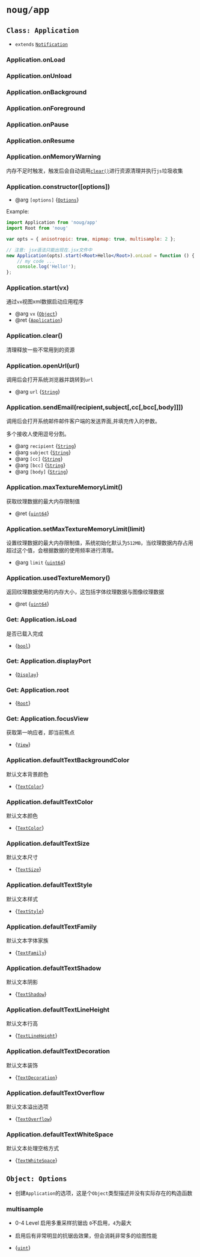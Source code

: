 # `noug/app`


## `Class: Application`
* `extends` [`Notification`]

### Application.onLoad
### Application.onUnload
### Application.onBackground
### Application.onForeground
### Application.onPause
### Application.onResume
### Application.onMemoryWarning

内存不足时触发，触发后会自动调用[`clear()`]进行资源清理并执行`js`垃圾收集

### Application.constructor([options])
* @arg `[options]` {[`Options`]}

Example:

```jsx
import Application from 'noug/app'
import Root from 'noug'

var opts = { anisotropic: true, mipmap: true, multisample: 2 };

// 注意: jsx语法只能出现在.jsx文件中
new Application(opts).start(<Root>Hello</Root>).onLoad = function () {
	// my code ...
	console.log('Hello!');
};
```

### Application.start(vx)

通过`vx`视图xml数据启动应用程序

* @arg `vx` {[`Object`]}
* @ret {[`Application`]}

### Application.clear() 

清理释放一些不常用到的资源

### Application.openUrl(url)

调用后会打开系统浏览器并跳转到`url`

* @arg `url` {[`String`]}

### Application.sendEmail(recipient,subject[,cc[,bcc[,body]]])

调用后会打开系统邮件邮件客户端的发送界面,并填充传入的参数。

多个接收人使用逗号分割。

* @arg `recipient` {[`String`]}
* @arg `subject` {[`String`]}
* @arg `[cc]` {[`String`]}
* @arg `[bcc]` {[`String`]}
* @arg `[body]` {[`String`]}


### Application.maxTextureMemoryLimit()

获取纹理数据的最大内存限制值

* @ret {[`uint64`]}

### Application.setMaxTextureMemoryLimit(limit)

设置纹理数据的最大内存限制值，系统初始化默认为`512MB`，当纹理数据内存占用超过这个值，会根据数据的使用频率进行清理。

* @arg `limit` {[`uint64`]}

### Application.usedTextureMemory()

返回纹理数据使用的内存大小，这包括字体纹理数据与图像纹理数据

* @ret {[`uint64`]}

### Get: Application.isLoad 

是否已载入完成

* {[`bool`]}

### Get: Application.displayPort 

* {[`Display`]}

### Get: Application.root 

* {[`Root`]}

### Get: Application.focusView 

获取第一响应者，即当前焦点

* {[`View`]}

### Application.defaultTextBackgroundColor 

默认文本背景颜色

* {[`TextColor`]}

### Application.defaultTextColor 

默认文本颜色

* {[`TextColor`]}

### Application.defaultTextSize 

默认文本尺寸

* {[`TextSize`]}

### Application.defaultTextStyle 

默认文本样式

* {[`TextStyle`]}

### Application.defaultTextFamily 

默认文本字体家族

* {[`TextFamily`]}

### Application.defaultTextShadow 

默认文本阴影

* {[`TextShadow`]}

### Application.defaultTextLineHeight 

默认文本行高

* {[`TextLineHeight`]}

### Application.defaultTextDecoration 

默认文本装饰

* {[`TextDecoration`]}

### Application.defaultTextOverflow 

默认文本溢出选项

* {[`TextOverflow`]}

### Application.defaultTextWhiteSpace 

默认文本处理空格方式

* {[`TextWhiteSpace`]}


## `Object: Options`

* 创建`Application`的选项，这是个`Object`类型描述并没有实际存在的构造函数

### multisample

* 0-4 Level 启用多重采样抗锯齿 `0`不启用，`4`为最大

* 启用后有非常明显的抗锯齿效果，但会消耗非常多的绘图性能

* {[`uint`]} 


[`Class`]: https://developer.mozilla.org/en-US/docs/Web/JavaScript/Reference/Classes
[`Object`]: https://developer.mozilla.org/en-US/docs/Web/JavaScript/Reference/Global_Objects/Object
[`Array`]: https://developer.mozilla.org/en-US/docs/Web/JavaScript/Reference/Global_Objects/Array
[`Function`]: https://developer.mozilla.org/en-US/docs/Web/JavaScript/Reference/Global_Objects/Function
[`Date`]: https://developer.mozilla.org/en-US/docs/Web/JavaScript/Reference/Global_Objects/Date
[`RegExp`]: https://developer.mozilla.org/en-US/docs/Web/JavaScript/Reference/Global_Objects/RegExp
[`ArrayBuffer`]: https://developer.mozilla.org/en-US/docs/Web/JavaScript/Reference/Global_Objects/ArrayBuffer
[`TypedArray`]: https://developer.mozilla.org/en-US/docs/Web/JavaScript/Reference/Global_Objects/TypedArray
[`String`]: https://developer.mozilla.org/en-US/docs/Web/JavaScript/Reference/Global_Objects/String
[`Number`]: https://developer.mozilla.org/en-US/docs/Web/JavaScript/Reference/Global_Objects/Number
[`Boolean`]: https://developer.mozilla.org/en-US/docs/Web/JavaScript/Reference/Global_Objects/Boolean
[`null`]: https://developer.mozilla.org/en-US/docs/Web/JavaScript/Reference/Global_Objects/null
[`undefined`]: https://developer.mozilla.org/en-US/docs/Web/JavaScript/Reference/Global_Objects/undefined

[`int`]: native_types.md#int
[`uint`]: native_types.md#uint
[`int16`]: native_types.md#int16
[`uint16`]: native_types.md#uint16
[`int64`]: native_types.md#int64
[`uint64`]: native_types.md#uint64
[`float`]: native_types.md#float
[`double`]: native_types.md#double
[`bool`]: native_types.md#bool

[`Notification`]: event.md#class-notification
[`Application`]: app.md#class-guiapplication
[`Options`]: app.md#object-options
[`TextColor`]: value.md#class-textcolor
[`TextSize`]: value.md#class-textsize
[`TextStyle`]: value.md#class-textstyle
[`TextFamily`]: value.md#class-textfamily
[`TextShadow`]: value.md#class-textshadow
[`TextLineHeight`]: value.md#class-textlineheight
[`TextDecoration`]: value.md#class-textdecoration
[`TextOverflow`]: value.md#class-textoverflow
[`TextWhiteSpace`]: value.md#class-textwhitespace
[`Display`]: display_port.md#class-displayport
[`Root`]: noug.md#class-root
[`View`]: noug.md#class-view
[`clear()`]: app.md#guiapplication-clear
